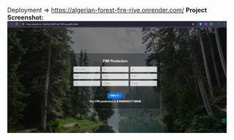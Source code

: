 Deployment =>      https://algerian-forest-fire-rive.onrender.com/
<b> Project Screenshot:</b>
![Project Screenshot](https://github.com/im-ukr/Algerian-Forest-fire/blob/main/templates/Screenshot%202024-05-08%20011706.png)
